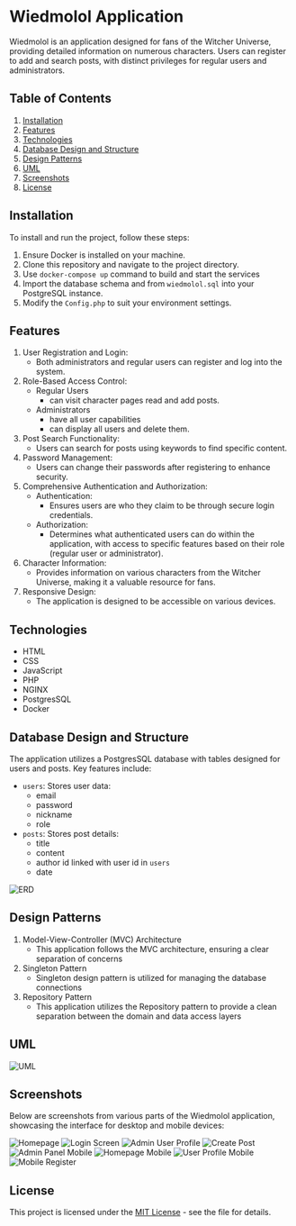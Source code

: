 # Wiedmolol Application

Wiedmolol is an application designed for fans of the Witcher Universe, providing detailed information on numerous
characters. Users can register to add and search posts, with distinct privileges for regular users and administrators.

## Table of Contents

1. [Installation](#installation)
2. [Features](#features)
3. [Technologies](#technologies)
4. [Database Design and Structure](#database-design-and-structure)
5. [Design Patterns](#design-patterns)
6. [UML](#UML)
7. [Screenshots](#screenshots)
8. [License](#license)

## Installation

To install and run the project, follow these steps:

1. Ensure Docker is installed on your machine.
2. Clone this repository and navigate to the project directory.
3. Use `docker-compose up` command to build and start the services
4. Import the database schema and from `wiedmolol.sql` into your PostgreSQL instance.
5. Modify the `Config.php` to suit your environment settings.

## Features

1. User Registration and Login:
    - Both administrators and regular users can register and log into the system.
2. Role-Based Access Control:
    - Regular Users
        - can visit character pages read and add posts.
    - Administrators
        - have all user capabilities
        - can display all users and delete them.
3. Post Search Functionality:
    - Users can search for posts using keywords to find specific content.
4. Password Management:
    - Users can change their passwords after registering to enhance security.
5. Comprehensive Authentication and Authorization:
    - Authentication:
        - Ensures users are who they claim to be through secure login credentials.
    - Authorization:
        - Determines what authenticated users can do within the application, with access to specific features based on
          their role (regular user or administrator).
6. Character Information:
    - Provides information on various characters from the Witcher Universe, making it a valuable resource for fans.
7. Responsive Design:
    - The application is designed to be accessible on various devices.

## Technologies

- HTML
- CSS
- JavaScript
- PHP
- NGINX
- PostgresSQL
- Docker

## Database Design and Structure

The application utilizes a PostgresSQL database with tables designed for users and posts. Key features include:

- `users`: Stores user data:
    - email
    - password
    - nickname
    - role
- `posts`: Stores post details:
    - title
    - content
    - author id linked with user id in `users`
    - date

![ERD](wiedmolol_erd.png)

## Design Patterns

1. Model-View-Controller (MVC) Architecture
    - This application follows the MVC architecture, ensuring a clear separation of concerns
2. Singleton Pattern
    - Singleton design pattern is utilized for managing the database connections
3. Repository Pattern
    - This application utilizes the Repository pattern to provide a clean separation between the domain and data access
      layers

## UML

![UML](wiedmolol_uml.png "UML")

## Screenshots

Below are screenshots from various parts of the Wiedmolol application, showcasing the interface for desktop and mobile
devices:

![Homepage](screenshots/homepage.png "Homepage")
![Login Screen](screenshots/login.png "Login Screen")
![Admin User Profile](screenshots/profile-admin.png "Admin User Profile")
![Create Post](screenshots/create.png "Create Post ")
![Admin Panel Mobile](screenshots/mobile-admin-panel.png "Admin Panel Mobile")
![Homepage Mobile](screenshots/mobile-homepage.png "Homepage Mobile")
![User Profile Mobile](screenshots/mobile-profile.png "User Profile Mobile")
![Mobile Register](screenshots/mobile-register.png "Mobile register")

## License

This project is licensed under the [MIT License](LICENSE.md) - see the file for details.